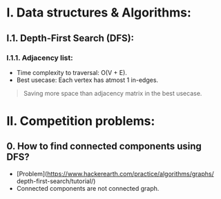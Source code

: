 # I. Data structures & Algorithms: 
## I.1. Depth-First Search (DFS):
### I.1.1. Adjacency list: 
- Time complexity to traversal: O(V + E).
- Best usecase: Each vertex has atmost 1 in-edges.
> Saving more space than adjacency matrix in the best usecase.


# II. Competition problems: 
## 0. How to find connected components using DFS?
- [Problem](https://www.hackerearth.com/practice/algorithms/graphs/
depth-first-search/tutorial/)
- Connected components are not connected graph.
